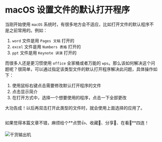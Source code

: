 # macOS 设置文件的默认打开程序

当刚开始使用 `macOS` 系统时，有很多地方会不适应，比如打开文件的默认程序不是之前常用的。例如：

1. `word` 文件是用 `Pages 文稿` 打开的
2. `excel` 文件是用 `Numbers 表格` 打开的
3. `ppt` 文件是用 `Keynote 讲演` 打开的

而很多人还是更习惯使用 `office` 全家桶或者万能的 `wps`。那么该如何解决这个问题呢？很简单，可以通过指定该类型文件的默认打开程序解决此问题，具体操作如下：

1. 使用鼠标右键点击需要修改默认打开程序的文件
2. 点击显示简介
3. 在打开方式中，选择一个想要使用的程序，点击一下全部更改

大功告成！以后再双击打开此类型的文件时，就会使用上面选择的应用了。

## 

如果觉得本篇文章不错，麻烦给个**点赞👍、收藏🌟、分享👊、在看👀**四连！

![干货输出机](https://img.zhangpeng.site/wechat/qrcode.jpg)